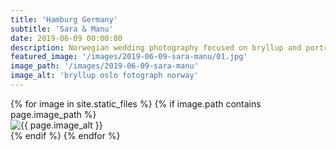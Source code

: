 ```yaml
---
title: 'Hamburg Germany'
subtitle: 'Sara & Manu'
date: 2019-06-09 00:00:00
description: Norwegian wedding photography focused on bryllup and portrait photography. 
featured_image: '/images/2019-06-09-sara-manu/01.jpg'
image_path: '/images/2019-06-09-sara-manu'
image_alt: 'bryllup oslo fotograph norway'
---
```


<!-- > “Cherry blossoms, the symbolic flower of the spring.” -->

<!-- DO NOT EDIT BELOW -->
<div class="image-wrap" >
{% for image in site.static_files %}
    {% if image.path contains page.image_path %}
        <div class="image-wrap" >
        <img src="{{ site.baseurl }}{{ image.path }}" alt="{{ page.image_alt }}" />
        </div>
    {% endif %}
{% endfor %}
